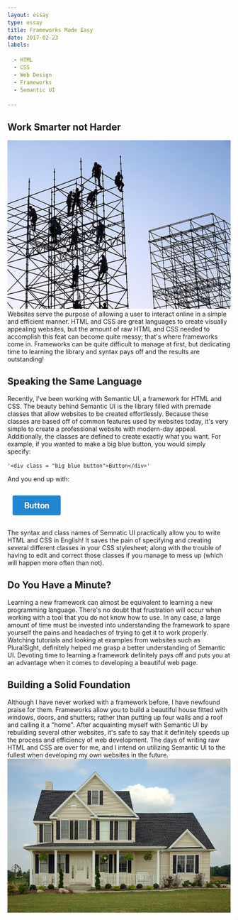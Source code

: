 ```yaml
---
layout: essay
type: essay
title: Frameworks Made Easy
date: 2017-02-23
labels:

  - HTML
  - CSS
  - Web Design
  - Frameworks
  - Semantic UI
  
---
```


## Work Smarter not Harder ##
<img class="ui medium right floated image" src="/images/framework.jpg">
Websites serve the purpose of allowing a user to interact online in a simple and efficient manner.  HTML and CSS are great languages to create visually appealing websites, but the amount of raw HTML and CSS needed to accomplish this feat can become quite messy; that's where frameworks come in.  Frameworks can be quite difficult to manage at first, but dedicating time to learning the library and syntax pays off and the results are outstanding!

## Speaking the Same Language ##
Recently, I've been working with Semantic UI, a framework for HTML and CSS.  The beauty behind Semantic UI is the library filled with premade classes that allow websites to be created effortlessly.  Because these classes are based off of common features used by websites today, it's very simple to create a professional website with modern-day appeal.  Additionally, the classes are defined to create exactly what you want.  For example, if you wanted to make a big blue button, you would simply specify:

`'<div class = "big blue button">Button</div>'`

And you end up with: 

<img class="ui small image" src="/images/button.png">

The syntax and class names of Semnatic UI practically allow you to write HTML and CSS in English!  It saves the pain of specifying and creating several different classes in your CSS stylesheet; along with the trouble of having to edit and correct those classes if you manage to mess up (which will happen more often than not).

## Do You Have a Minute? ##
Learning a new framework can almost be equivalent to learning a new programming language.  There's no doubt that frustration will occur when working with a tool that you do not know how to use.  In any case, a large amount of time must be invested into understanding the framework to spare yourself the pains and headaches of trying to get it to work properly.  Watching tutorials and looking at examples from websites such as PluralSight, definitely helped me grasp a better understanding of Semantic UI.  Devoting time to learning a framework definitely pays off and puts you at an advantage when it comes to developing a beautiful web page.

## Building a Solid Foundation ##
Although I have never worked with a framework before, I have newfound praise for them.  Frameworks allow you to build a beautiful house fitted with windows, doors, and shutters; rather than putting up four walls and a roof and calling it a "home".  After acquainting myself with Semantic UI by rebuilding several other websites, it's safe to say that it definitely speeds up the process and efficiency of web development.  The days of writing raw HTML and CSS are over for me, and I intend on utilizing Semantic UI to the fullest when developing my own websites in the future.
<img class="ui medium right floated image" src="/images/house.jpg">
